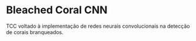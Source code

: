 # Bleached Coral CNN

TCC voltado à implementação de redes neurais convolucionais na detecção de corais branqueados.
